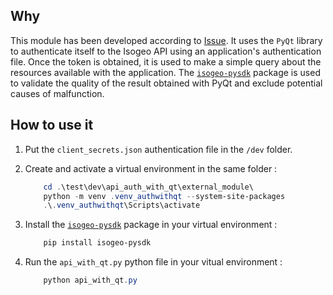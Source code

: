 ## Why

This module has been developed according to [Issue](https://github.com/isogeo/isogeo-plugin-qgis/issues/185).
It uses the `PyQt` library to authenticate itself to the Isogeo API using an application's authentication file. Once the token is obtained, it is used to make a simple query about the resources available with the application. The [`isogeo-pysdk`](https://github.com/isogeo/isogeo-api-py-minsdk) package is used to validate the quality of the result obtained with PyQt and exclude potential causes of malfunction.

## How to use it

1. Put the `client_secrets.json` authentication file in the `/dev` folder.

2. Create and activate a virtual environment in the same folder :

    ``` powershell
        cd .\test\dev\api_auth_with_qt\external_module\
        python -m venv .venv_authwithqt --system-site-packages
        .\.venv_authwithqt\Scripts\activate
    ```

3. Install the [`isogeo-pysdk`](https://github.com/isogeo/isogeo-api-py-minsdk) package in your virtual environment :

    ``` powershell
        pip install isogeo-pysdk
    ```

4. Run the `api_with_qt.py` python file in your vitual environment :

    ``` powershell
        python api_with_qt.py
    ```

